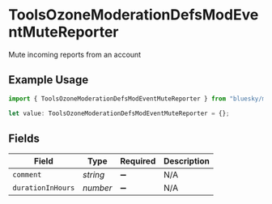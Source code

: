 # ToolsOzoneModerationDefsModEventMuteReporter

Mute incoming reports from an account

## Example Usage

```typescript
import { ToolsOzoneModerationDefsModEventMuteReporter } from "bluesky/models/components";

let value: ToolsOzoneModerationDefsModEventMuteReporter = {};
```

## Fields

| Field              | Type               | Required           | Description        |
| ------------------ | ------------------ | ------------------ | ------------------ |
| `comment`          | *string*           | :heavy_minus_sign: | N/A                |
| `durationInHours`  | *number*           | :heavy_minus_sign: | N/A                |
